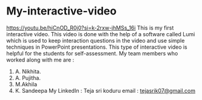 # My-interactive-video
https://youtu.be/hiCnOD_R0j0?si=k-2rxw-jhMSs_16i
This is my first interactive video. This video is done with the help of a software called Lumi which is used to keep interaction questions in the video and use simple techniques in PowerPoint presentations. This type of interactive video is helpful for the students for self-assessment.
My team members who worked along with me are :
1. A. Nikhita.
2. A. Pujitha.
3. M.Akhila
4. K. Sandeepa
My LinkedIn : Teja sri koduru
email : tejasrik07@gmail.com
